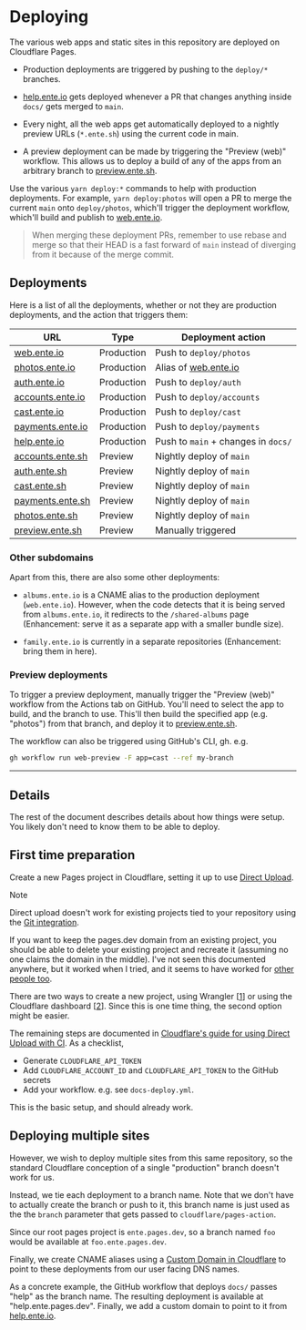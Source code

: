 # Deploying

The various web apps and static sites in this repository are deployed on
Cloudflare Pages.

* Production deployments are triggered by pushing to the `deploy/*` branches.

* [help.ente.io](https://help.ente.io) gets deployed whenever a PR that changes
  anything inside `docs/` gets merged to `main`.

* Every night, all the web apps get automatically deployed to a nightly preview
  URLs (`*.ente.sh`) using the current code in main.

* A preview deployment can be made by triggering the "Preview (web)" workflow.
  This allows us to deploy a build of any of the apps from an arbitrary branch
  to [preview.ente.sh](https://preview.ente.sh).

Use the various `yarn deploy:*` commands to help with production deployments.
For example, `yarn deploy:photos` will open a PR to merge the current `main`
onto `deploy/photos`, which'll trigger the deployment workflow, which'll build
and publish to [web.ente.io](https://web.ente.io).

> When merging these deployment PRs, remember to use rebase and merge so that
> their HEAD is a fast forward of `main` instead of diverging from it because of
> the merge commit.

## Deployments

Here is a list of all the deployments, whether or not they are production
deployments, and the action that triggers them:

| URL | Type |Deployment action |
|-----|------|------------------|
| [web.ente.io](https://web.ente.io) | Production | Push to `deploy/photos` |
| [photos.ente.io](https://photos.ente.io) | Production | Alias of [web.ente.io](https://web.ente.io) |
| [auth.ente.io](https://auth.ente.io) | Production | Push to `deploy/auth` |
| [accounts.ente.io](https://accounts.ente.io) | Production | Push to `deploy/accounts` |
| [cast.ente.io](https://cast.ente.io) | Production | Push to `deploy/cast` |
| [payments.ente.io](https://payments.ente.io) | Production | Push to `deploy/payments` |
| [help.ente.io](https://help.ente.io) | Production | Push to `main` + changes in `docs/` |
| [accounts.ente.sh](https://accounts.ente.sh) | Preview | Nightly deploy of `main` |
| [auth.ente.sh](https://auth.ente.sh) | Preview | Nightly deploy of `main` |
| [cast.ente.sh](https://cast.ente.sh) | Preview | Nightly deploy of `main` |
| [payments.ente.sh](https://payments.ente.sh) | Preview | Nightly deploy of `main` |
| [photos.ente.sh](https://photos.ente.sh) | Preview | Nightly deploy of `main` |
| [preview.ente.sh](https://preview.ente.sh) | Preview | Manually triggered |

### Other subdomains

Apart from this, there are also some other deployments:

- `albums.ente.io` is a CNAME alias to the production deployment
  (`web.ente.io`). However, when the code detects that it is being served from
  `albums.ente.io`, it redirects to the `/shared-albums` page (Enhancement:
  serve it as a separate app with a smaller bundle size).

- `family.ente.io` is currently in a separate repositories (Enhancement: bring
  them in here).

### Preview deployments

To trigger a preview deployment, manually trigger the "Preview (web)" workflow
from the Actions tab on GitHub. You'll need to select the app to build, and the
branch to use. This'll then build the specified app (e.g. "photos") from that
branch, and deploy it to [preview.ente.sh](https://preview.ente.sh).

The workflow can also be triggered using GitHub's CLI, gh. e.g.

```sh
gh workflow run web-preview -F app=cast --ref my-branch
```

---

## Details

The rest of the document describes details about how things were setup. You
likely don't need to know them to be able to deploy.

## First time preparation

Create a new Pages project in Cloudflare, setting it up to use [Direct
Upload](https://developers.cloudflare.com/pages/get-started/direct-upload/).

> [!NOTE]
>
> Direct upload doesn't work for existing projects tied to your repository using
> the [Git
> integration](https://developers.cloudflare.com/pages/get-started/git-integration/).
>
> If you want to keep the pages.dev domain from an existing project, you should
> be able to delete your existing project and recreate it (assuming no one
> claims the domain in the middle). I've not seen this documented anywhere, but
> it worked when I tried, and it seems to have worked for [other people
> too](https://community.cloudflare.com/t/linking-git-repo-to-existing-cf-pages-project/530888).


There are two ways to create a new project, using Wrangler
[[1](https://github.com/cloudflare/pages-action/issues/51)] or using the
Cloudflare dashboard
[[2](https://github.com/cloudflare/pages-action/issues/115)]. Since this is one
time thing, the second option might be easier.

The remaining steps are documented in [Cloudflare's guide for using Direct
Upload with
CI](https://developers.cloudflare.com/pages/how-to/use-direct-upload-with-continuous-integration/).
As a checklist,

- Generate `CLOUDFLARE_API_TOKEN`
- Add `CLOUDFLARE_ACCOUNT_ID` and `CLOUDFLARE_API_TOKEN` to the GitHub secrets
- Add your workflow. e.g. see `docs-deploy.yml`.

This is the basic setup, and should already work.

## Deploying multiple sites

However, we wish to deploy multiple sites from this same repository, so the
standard Cloudflare conception of a single "production" branch doesn't work for
us.

Instead, we tie each deployment to a branch name. Note that we don't have to
actually create the branch or push to it, this branch name is just used as the
the `branch` parameter that gets passed to `cloudflare/pages-action`.

Since our root pages project is `ente.pages.dev`, so a branch named `foo` would
be available at `foo.ente.pages.dev`.

Finally, we create CNAME aliases using a [Custom Domain in
Cloudflare](https://developers.cloudflare.com/pages/how-to/custom-branch-aliases/)
to point to these deployments from our user facing DNS names.

As a concrete example, the GitHub workflow that deploys `docs/` passes "help" as
the branch name. The resulting deployment is available at "help.ente.pages.dev".
Finally, we add a custom domain to point to it from
[help.ente.io](https://help.ente.io).


